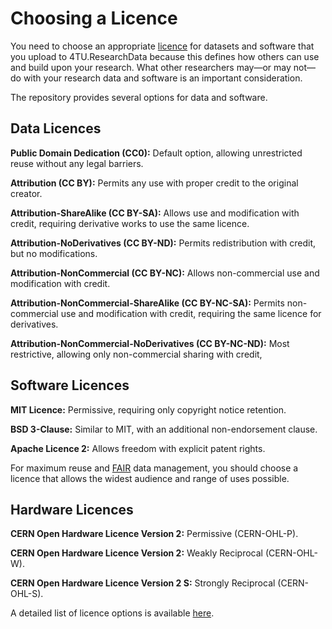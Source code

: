 # Choosing a Licence

You need to choose an appropriate [licence](https://choosealicense.com/) for datasets and software that you upload to 4TU.ResearchData because this defines how others can use and build upon your research. What other researchers may—or may not—do with your research data and software is an important consideration. 

The repository provides several options for data and software. 

## Data Licences

**Public Domain Dedication (CC0):** Default option, allowing unrestricted reuse without any legal barriers.

**Attribution (CC BY):** Permits any use with proper credit to the original creator.

**Attribution-ShareAlike (CC BY-SA):** Allows use and modification with credit, requiring derivative works to use the same licence.

**Attribution-NoDerivatives (CC BY-ND):** Permits redistribution with credit, but no modifications.

**Attribution-NonCommercial (CC BY-NC):** Allows non-commercial use and modification with credit.

**Attribution-NonCommercial-ShareAlike (CC BY-NC-SA):** Permits non-commercial use and modification with credit, requiring the same licence for derivatives.

**Attribution-NonCommercial-NoDerivatives (CC BY-NC-ND):** Most restrictive, allowing only non-commercial sharing with credit,

## Software Licences
**MIT Licence:** Permissive, requiring only copyright notice retention.

**BSD 3-Clause:** Similar to MIT, with an additional non-endorsement clause.

**Apache Licence 2:** Allows freedom with explicit patent rights.

For maximum reuse and [FAIR](/introduction/fair_data_and_software) data management, you should choose a licence that allows the widest audience and range of uses possible.

## Hardware Licences
**CERN Open Hardware Licence Version 2:** Permissive (CERN-OHL-P).

**CERN Open Hardware Licence Version 2:** Weakly Reciprocal (CERN-OHL-W).

**CERN Open Hardware Licence Version 2 S:** Strongly Reciprocal (CERN-OHL-S).

A detailed list of licence options is available [here](https://data.4tu.nl/info/en/use/publish-cite/upload-your-data-in-our-data-repository/licencing). 
